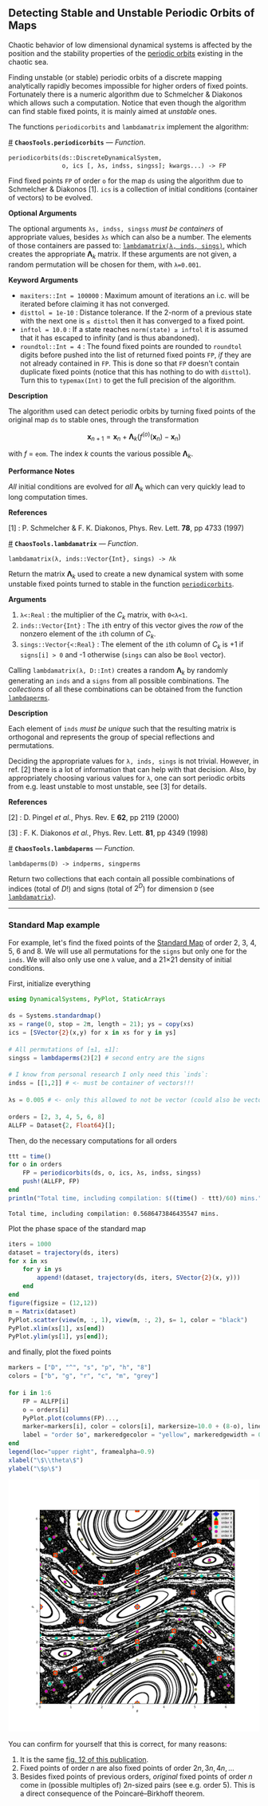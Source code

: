 
<a id='Detecting-Stable-and-Unstable-Periodic-Orbits-of-Maps-1'></a>

## Detecting Stable and Unstable Periodic Orbits of Maps


Chaotic behavior of low dimensional dynamical systems is affected by the position and the stability properties of the [periodic orbits](http://www.scholarpedia.org/article/Unstable_periodic_orbits) existing in the chaotic sea.


Finding unstable (or stable) periodic orbits of a discrete mapping analytically rapidly becomes impossible for higher orders of fixed points. Fortunately there is a numeric algorithm due to Schmelcher & Diakonos which allows such a computation. Notice that even though the algorithm can find stable fixed points, it is mainly aimed at *unstable* ones.


The functions `periodicorbits` and `lambdamatrix` implement the algorithm:

<a id='ChaosTools.periodicorbits' href='#ChaosTools.periodicorbits'>#</a>
**`ChaosTools.periodicorbits`** &mdash; *Function*.



```
periodicorbits(ds::DiscreteDynamicalSystem,
               o, ics [, λs, indss, singss]; kwargs...) -> FP
```

Find fixed points `FP` of order `o` for the map `ds` using the algorithm due to Schmelcher & Diakonos [1]. `ics` is a collection of initial conditions (container of vectors) to be evolved.

**Optional Arguments**

The optional arguments `λs, indss, singss` *must be containers* of appropriate values, besides `λs` which can also be a number. The elements of those containers are passed to: [`lambdamatrix(λ, inds, sings)`](periodicity.md#ChaosTools.lambdamatrix), which creates the appropriate $\mathbf{\Lambda}_k$ matrix. If these arguments are not given, a random permutation will be chosen for them, with `λ=0.001`.

**Keyword Arguments**

  * `maxiters::Int = 100000` : Maximum amount of iterations an i.c. will be iterated  before claiming it has not converged.
  * `disttol = 1e-10` : Distance tolerance. If the 2-norm of a previous state with  the next one is `≤ disttol` then it has converged to a fixed point.
  * `inftol = 10.0` : If a state reaches `norm(state) ≥ inftol` it is assumed that  it has escaped to infinity (and is thus abandoned).
  * `roundtol::Int = 4` : The found fixed points are rounded  to `roundtol` digits before pushed into the list of returned fixed points `FP`,  *if* they are not already contained in `FP`.  This is done so that `FP` doesn't contain duplicate fixed points (notice  that this has nothing to do with `disttol`). Turn this to `typemax(Int)`  to get the full precision of the algorithm.

**Description**

The algorithm used can detect periodic orbits by turning fixed points of the original map `ds` to stable ones, through the transformation

$$
\mathbf{x}_{n+1} = \mathbf{x}_n +
\mathbf{\Lambda}_k\left(f^{(o)}(\mathbf{x}_n) - \mathbf{x}_n\right)
$$

with $f$ = `eom`. The index $k$ counts the various possible $\mathbf{\Lambda}_k$.

**Performance Notes**

*All* initial conditions are evolved for *all* $\mathbf{\Lambda}_k$ which can very quickly lead to long computation times.

**References**

[1] : P. Schmelcher & F. K. Diakonos, Phys. Rev. Lett. **78**, pp 4733 (1997)

<a id='ChaosTools.lambdamatrix' href='#ChaosTools.lambdamatrix'>#</a>
**`ChaosTools.lambdamatrix`** &mdash; *Function*.



```
lambdamatrix(λ, inds::Vector{Int}, sings) -> Λk
```

Return the matrix $\mathbf{\Lambda}_k$ used to create a new dynamical system with some unstable fixed points turned to stable in the function [`periodicorbits`](periodicity.md#ChaosTools.periodicorbits).

**Arguments**

1. `λ<:Real` : the multiplier of the $C_k$ matrix, with `0<λ<1`.
2. `inds::Vector{Int}` : The `i`th entry of this vector gives the *row* of the nonzero element of the `i`th column of $C_k$.
3. `sings::Vector{<:Real}` : The element of the `i`th column of $C_k$ is +1 if `signs[i] > 0` and -1 otherwise (`sings` can also be `Bool` vector).

Calling `lambdamatrix(λ, D::Int)` creates a random $\mathbf{\Lambda}_k$ by randomly generating an `inds` and a `signs` from all possible combinations. The *collections* of all these combinations can be obtained from the function [`lambdaperms`](periodicity.md#ChaosTools.lambdaperms).

**Description**

Each element of `inds` *must be unique* such that the resulting matrix is orthogonal and represents the group of special reflections and permutations.

Deciding the appropriate values for `λ, inds, sings` is not trivial. However, in ref. [2] there is a lot of information that can help with that decision. Also, by appropriately choosing various values for `λ`, one can sort periodic orbits from e.g. least unstable to most unstable, see [3] for details.

**References**

[2] : D. Pingel *et al.*, Phys. Rev. E **62**, pp 2119 (2000)

[3] : F. K. Diakonos *et al.*, Phys. Rev. Lett. **81**, pp 4349 (1998)

<a id='ChaosTools.lambdaperms' href='#ChaosTools.lambdaperms'>#</a>
**`ChaosTools.lambdaperms`** &mdash; *Function*.



```
lambdaperms(D) -> indperms, singperms
```

Return two collections that each contain all possible combinations of indices (total of $D!$) and signs (total of $2^D$) for dimension `D` (see [`lambdamatrix`](periodicity.md#ChaosTools.lambdamatrix)).


---


<a id='Standard-Map-example-1'></a>

### Standard Map example


For example, let's find the fixed points of the [Standard Map](system_definition/#DynamicalSystems.Systems.standardmap) of order 2, 3, 4, 5, 6 and 8. We will use all permutations for the `signs` but only one for the `inds`. We will also only use one `λ` value, and a 21×21 density of initial conditions.


First, initialize everything


```julia
using DynamicalSystems, PyPlot, StaticArrays

ds = Systems.standardmap()
xs = range(0, stop = 2π, length = 21); ys = copy(xs)
ics = [SVector{2}(x,y) for x in xs for y in ys]

# All permutations of [±1, ±1]:
singss = lambdaperms(2)[2] # second entry are the signs

# I know from personal research I only need this `inds`:
indss = [[1,2]] # <- must be container of vectors!!!

λs = 0.005 # <- only this allowed to not be vector (could also be vector)

orders = [2, 3, 4, 5, 6, 8]
ALLFP = Dataset{2, Float64}[];
```


Then, do the necessary computations for all orders


```julia
ttt = time()
for o in orders
    FP = periodicorbits(ds, o, ics, λs, indss, singss)
    push!(ALLFP, FP)
end
println("Total time, including compilation: $((time() - ttt)/60) mins.")
```

```
Total time, including compilation: 0.5686473846435547 mins.
```


Plot the phase space of the standard map


```julia
iters = 1000
dataset = trajectory(ds, iters)
for x in xs
    for y in ys
        append!(dataset, trajectory(ds, iters, SVector{2}(x, y)))
    end
end
figure(figsize = (12,12))
m = Matrix(dataset)
PyPlot.scatter(view(m, :, 1), view(m, :, 2), s= 1, color = "black")
PyPlot.xlim(xs[1], xs[end])
PyPlot.ylim(ys[1], ys[end]);
```


and finally, plot the fixed points


```julia
markers = ["D", "^", "s", "p", "h", "8"]
colors = ["b", "g", "r", "c", "m", "grey"]

for i in 1:6
    FP = ALLFP[i]
    o = orders[i]
    PyPlot.plot(columns(FP)...,
    marker=markers[i], color = colors[i], markersize=10.0 + (8-o), linewidth=0.0,
    label = "order $o", markeredgecolor = "yellow", markeredgewidth = 0.5)
end
legend(loc="upper right", framealpha=0.9)
xlabel("\$\\theta\$")
ylabel("\$p\$")
```


![Fixed points of the standard map](fixedpoints.png)


You can confirm for yourself that this is correct, for many reasons:


1. It is the same [fig. 12 of this publication](https://journals.aps.org/pre/abstract/10.1103/PhysRevE.92.012914).
2. Fixed points of order $n$ are also fixed points of order $2n, 3n, 4n, ...$
3. Besides fixed points of previous orders, *original* fixed points of order $n$ come in (possible multiples of) $2n$-sized pairs (see e.g. order 5). This is a direct consequence of the Poincaré–Birkhoff theorem.

